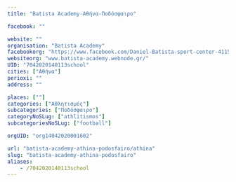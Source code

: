 ```yaml
---
title: "Batista Academy-Αθήνα-Ποδόσφαιρο"

facebook: ""

website: ""
organisation: "Batista Academy"
facebookorg: "https://www.facebook.com/Daniel-Batista-sport-center-411561132527528/"
websiteorg: "www.batista-academy.webnode.gr/"
UID: "7042020140113school"
cities: ["Αθήνα"]
perioxi: ""
address: ""

places: [""]
categories: ["Αθλητισμός"]
subcategories: ["Ποδόσφαιρο"]
categoryNoSLug: ["athlitismos"]
subcategoriesNoSLug: ["football"]

orgUID: "org14042020001602"

url: "batista-academy-athina-podosfairo/athina"
slug: "batista-academy-athina-podosfairo"
aliases:
    - /7042020140113school
---
```





